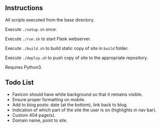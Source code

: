 ## Instructions
All scripts executed from the base directory.

Execute `./setup.sh` once.

Execute `./run.sh` to start Flask webserver.

Execute `./build.sh` to build static copy of site in `build` folder.

Execute `./deploy.sh` to push copy of site to the appropriate repository.

Requires Python3.

## Todo List
* Favicon should have white background so that it remains visible.
* Ensure proper formatting on mobile.
* Add to blog posts: date (at the bottom), link back to blog.
* Indication of which part of the site the user is on (highlights in nav bar).
* Custom 404 page(s).
* Domain name, point to site.
